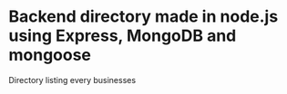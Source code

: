 # Backend directory made in node.js using Express, MongoDB and mongoose
Directory listing every businesses
